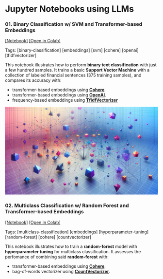 # Jupyter Notebooks using LLMs 

### 01. Binary Classification w/ SVM and Transformer-based Embeddings 

[[Notebook]](./01_binary_classification_svm.ipynb)
[[Open in Colab]](https://colab.research.google.com/github/turinglayer/notebooks/blob/main/01_binary_classification_svm.ipynb)

Tags: [binary-classification] [embeddings] [svm] [cohere] [openai] [tfidfvectorizer]

This notebook illustrates how to perform **binary text classification** with just a few hundred samples. It trains a basic **Support Vector Machine** with a collection of labeled financial sentences (375 training samples), and compares its accuracy with: 
- transformer-based embeddings using **[Cohere](https://docs.cohere.com/reference/embed)**.
- transformer-based embeddings using **[OpenAI](https://platform.openai.com/docs/api-reference/embeddings)**.
- frequency-based embeddings using **[TfidfVectorizer](https://scikit-learn.org/stable/modules/generated/sklearn.feature_extraction.text.TfidfVectorizer.html)**

<p align="center">
  <img src="./static/embeddings.png">
</p>

### 02. Multiclass Classification w/ Random Forest and Transformer-based Embeddings 

[[Notebook]](./02_multi_classification_random_forest.ipynb)
[[Open in Colab]](https://colab.research.google.com/github/turinglayer/notebooks/blob/main/02_multi_classification_random_forest.ipynb)

Tags: [multiclass-classification] [embeddings] [hyperparameter-tuning] [random-forest] [cohere] [countvectorizer]

This notebook illustrates how to train a **random-forest** model with **hyperparameter tuning** for multiclass classification. It assesses the perfomance of combining said **random-forest** with:
- transformer-based embeddings using **[Cohere](https://docs.cohere.com/reference/embed)**.
- bag-of-words vectorizer using **[CountVectorizer](https://scikit-learn.org/stable/modules/generated/sklearn.feature_extraction.text.CountVectorizer.html)**.